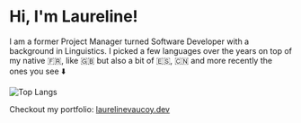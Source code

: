 # Hi, I'm Laureline!

I am a former Project Manager turned Software Developer with a background in Linguistics. I picked a few languages over the years on top of my native 🇫🇷, like 🇬🇧 but also a bit of 🇪🇸, 🇨🇳 and more recently the ones you see ⬇️

![Top Langs](https://github-readme-stats.vercel.app/api/top-langs/?username=Laurelinex&layout=compact&show_icons=true&theme=tokyonight)

Checkout my portfolio: [laurelinevaucoy.dev](https://laurelinevaucoy.dev/)

<!--
**Laurelinex/Laurelinex** is a ✨ _special_ ✨ repository because its `README.md` (this file) appears on your GitHub profile.

Here are some ideas to get you started:

- 🔭 I’m currently working on ...
- 🌱 I’m currently learning ...
- 👯 I’m looking to collaborate on ...
- 🤔 I’m looking for help with ...
- 💬 Ask me about ...
- 📫 How to reach me: ...
- 😄 Pronouns: ...
- ⚡ Fun fact: ...
-->
